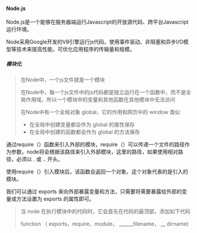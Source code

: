 #### Node.js

Node.js是一个能够在服务器端运行Javascript的开放源代码、跨平台Javascript运行环境。

Node采用Google开发的V8引擎运行js代码，使用事件驱动、非阻塞和异步I/O模型等技术来提高性能，可优化应用程序的传输量和规模。

##### 模块化

> 在Node中，一个js文件就是一个模块
>
> 在Node中，每一个js文件中的js代码都是独立运行在一个函数中，而不是全局作用域，所以一个模块中的变量和其他函数在其他模块中无法访问
>
> 在Node中有一个全局对象 global，它的作用和网页中的 window 类似
>
> - 在全局中创建变量都会作为 global 的属性保存
> - 在全局中创建的函数都会作为 global 的方法保存

通过require（）函数来引入外部的模块，require（）可以传递一个文件的路径作为参数，node将会根据该路径来引入外部模块，这里的路径，如果使用相对路径，必须以 . 或 .. 开头。

使用require（）引入模块后，该函数会返回一个对象，这个对象代表的是引入的模块。

我们可以通过 exports 来向外部暴露变量和方法，只需要将需要暴露给外部的变量或方法设置为 exports 的属性即可。

> 当 node 在执行模块中的代码时，它会首先在代码的最顶部，添加如下代码
>
> function （ exports，require，module， ______filename， __ dirname)
>
> 

